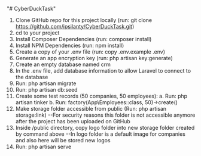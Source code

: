 "# CyberDuckTask" 

  1. Clone GitHub repo for this project locally (run: git clone https://github.com/ipsilanty/CyberDuckTask.git)
  2. cd to your project
  3. Install Composer Dependencies (run: composer install)
  4. Install NPM Dependencies (run: npm install)
  5. Create a copy of your .env file (run: copy .env.example .env)
  6. Generate an app encryption key (run: php artisan key:generate)
  7. Create an empty database named crm
  8. In the .env file, add database information to allow Laravel to connect to the database
  9. Run: php artisan migrate
  10. Run: php artisan db:seed 
  11. Create some test records (50 companies, 50 employees):
    a. Run: php artisan tinker
    b. Run: factory(App\Employees::class, 50)->create()
  12. Make storage folder accessible from public (Run: php artisan storage:link) --For security reasons this folder is not accessible         anymore after the project has been uploaded on GitHub
  13. Inside /public directory, copy logo folder into new storage folder created by command above --In logo folder is a default image for     companies and also here will be stored new logos
  14. Run: php artisan serve
     
